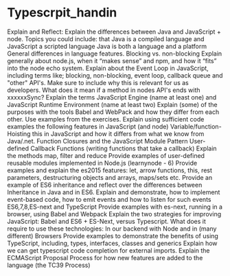 # Typescrpit_handin
Explain and Reflect:
Explain the differences between Java and JavaScript + node. Topics you could include:
that Java is a compiled language and JavaScript a scripted language
 Java is both a language and a platform
General differences in language features.
Blocking vs. non-blocking
Explain generally about node.js, when it “makes sense” and npm, and how it “fits” into the node echo system.
Explain about the Event Loop in JavaScript, including terms like; blocking, non-blocking, event loop, callback queue and "other" API's. Make sure to include why this is relevant for us as developers.
What does it mean if a method in nodes API's ends with xxxxxxSync?
      Explain the terms JavaScript Engine (name at least one) and JavaScript Runtime Environment (name at least two)
Explain (some) of the purposes with the tools Babel and WebPack and how they differ from each other.       Use examples from the exercises.
Explain using sufficient code examples the following features in JavaScript (and node)
Variable/function-Hoisting
this in JavaScript and how it differs from what we know from Java/.net.
Function Closures and the JavaScript Module Pattern
User-defined Callback Functions (writing functions that take a callback)
Explain the methods map, filter and reduce
Provide examples of user-defined reusable modules implemented in Node.js (learnynode - 6)
Provide examples and explain the es2015 features: let, arrow functions, this, rest parameters, destructuring objects and arrays,   maps/sets etc.
       Provide an example of ES6 inheritance and reflect over the differences between Inheritance in Java and in ES6.
Explain and demonstrate, how to implement event-based code, how to emit events and how to listen for such events
ES6,7,8,ES-next and TypeScript
Provide examples with es-next, running in a browser, using Babel and Webpack
Explain the two strategies for improving JavaScript: Babel and ES6 + ES-Next, versus Typescript. What does it require to use these technologies: In our backend with Node and in (many different) Browsers
Provide examples to demonstrate the benefits of using TypeScript, including, types, interfaces, classes and generics
Explain how we can get typescript code completion for external imports.
      Explain the ECMAScript Proposal Process for how new features are added to the language (the TC39 Process)
